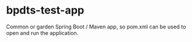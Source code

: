 # bpdts-test-app

Common or garden Spring Boot / Maven app, so pom.xml can be used to open and run the application.